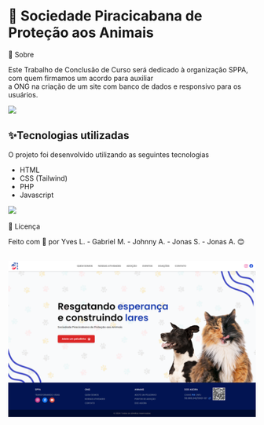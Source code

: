 <h1>🚀 Sociedade Piracicabana de Proteção aos Animais</h1>
🔖  Sobre
<p>Este Trabalho de Conclusão de Curso será dedicado à organização SPPA, com quem firmamos um acordo para auxiliar <br>a ONG na criação de um site com banco de dados e responsivo para os usuários.</p>

![](https://raw.githubusercontent.com/andreasbm/readme/master/assets/lines/rainbow.png)

##  ✨Tecnologias utilizadas

O projeto foi desenvolvido utilizando as seguintes tecnologias

- HTML
- CSS (Tailwind)
- PHP
- Javascript

![](https://raw.githubusercontent.com/andreasbm/readme/master/assets/lines/rainbow.png)


<p>📄 Licença</p>
<p>Feito com 💜 por Yves L. - Gabriel M. - Johnny A. - Jonas S. - Jonas A. 😊</p>

<br>
<img src="src/assets/images/preview.png">
